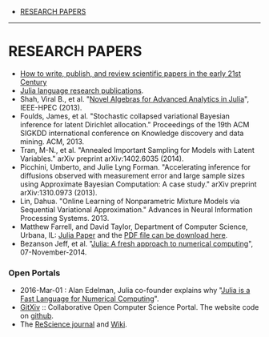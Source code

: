 + [RESEARCH PAPERS](#research-papers)
 
----  

# RESEARCH PAPERS
+ [How to write, publish, and review scientific papers in the early 21st Century](https://github.com/swcarpentry/modern-scientific-authoring) 
+ [Julia language research publications](http://julialang.org/publications/).
+ Shah, Viral B., et al. "[Novel Algebras for Advanced Analytics in Julia](http://ieee-hpec.org/2013/index_htm_files/49.pdf)", IEEE-HPEC (2013).
+ Foulds, James, et al. "Stochastic collapsed variational Bayesian inference for latent Dirichlet allocation." Proceedings of the 19th ACM SIGKDD international conference on Knowledge discovery and data mining. ACM, 2013.
+ Tran, M-N., et al. "Annealed Important Sampling for Models with Latent Variables." arXiv preprint arXiv:1402.6035 (2014).
+ Picchini, Umberto, and Julie Lyng Forman. "Accelerating inference for diffusions observed with measurement error and large sample sizes using Approximate Bayesian Computation: A case study." arXiv preprint arXiv:1310.0973 (2013).
+ Lin, Dahua. "Online Learning of Nonparametric Mixture Models via Sequential Variational Approximation." Advances in Neural Information Processing Systems. 2013.
+ Matthew Farrell, and David Taylor, Department of Computer Science, Urbana, IL: [Julia Paper](http://julia.lifehug.com/gqm/julia_paper.html) and the [PDF file can be download here](julia.lifehug.com/gqm/JuliaFeatureUsage.pdf).
+ Bezanson Jeff, et al. "[Julia: A fresh approach to numerical computing](http://arxiv.org/abs/1411.1607)", 07-November-2014.

### Open Portals

+ 2016-Mar-01 : Alan Edelman, Julia co-founder explains why "[Julia is a Fast Language for Numerical Computing](https://sinews.siam.org/DetailsPage/tabid/607/ArticleID/744/Julia-A-Fast-Language-for-Numerical-Computing.aspx)".
+ [GitXiv](http://gitxiv.com) :: Collaborative Open Computer Science Portal. The website code on [github](https://github.com/samim23/GitXiv).
+ The [ReScience journal](https://github.com/ReScience/ReScience) and [Wiki](https://github.com/ReScience/ReScience/wiki).

